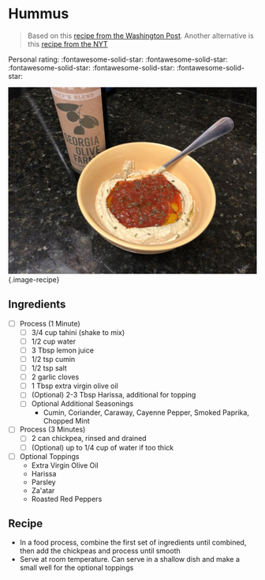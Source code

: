 # Hummus

> Based on this [recipe from the Washington Post](https://www.washingtonpost.com/recipes/speedy-homemade-hummus/16549/). Another alternative is this [recipe from the NYT](https://cooking.nytimes.com/recipes/12703-hummus)

<!-- {cts} rating=5; (User can specify rating on scale of 1-5) -->

Personal rating: :fontawesome-solid-star: :fontawesome-solid-star: :fontawesome-solid-star: :fontawesome-solid-star: :fontawesome-solid-star:

<!-- {cte} -->

<!-- {cts} name_image=hummus.jpeg; (User can specify image name) -->

![hummus.jpeg](./hummus.jpeg){.image-recipe}

<!-- {cte} -->

## Ingredients

<!-- FIXME: The indented bullets don't appear correctly. May need to change spacing -->

- [ ] Process (1 Minute)
    - [ ] 3/4 cup tahini (shake to mix)
    - [ ] 1/2 cup water
    - [ ] 3 Tbsp lemon juice
    - [ ] 1/2 tsp cumin
    - [ ] 1/2 tsp salt
    - [ ] 2 garlic cloves
    - [ ] 1 Tbsp extra virgin olive oil
    - [ ] (Optional) 2-3 Tbsp Harissa, additional for topping
    - [ ] Optional Additional Seasonings
        - Cumin, Coriander, Caraway, Cayenne Pepper, Smoked Paprika, Chopped Mint
- [ ] Process (3 Minutes)
    - [ ] 2 can chickpea, rinsed and drained
    - [ ] (Optional) up to 1/4 cup of water if too thick
- [ ] Optional Toppings
    - Extra Virgin Olive Oil
    - Harissa
    - Parsley
    - Za'atar
    - Roasted Red Peppers

## Recipe

- In a food process, combine the first set of ingredients until combined, then add the chickpeas and process until smooth
- Serve at room temperature. Can serve in a shallow dish and make a small well for the optional toppings

